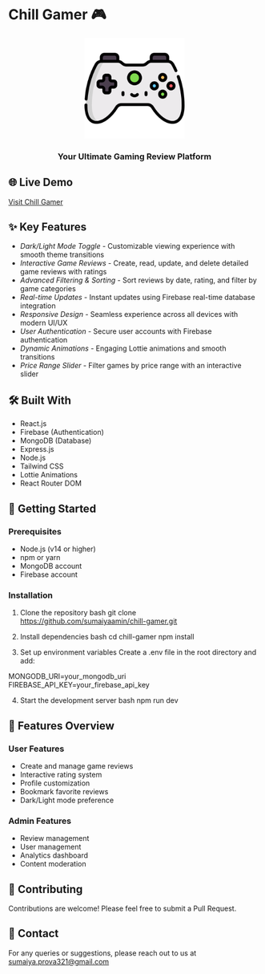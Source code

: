 # Chill Gamer 🎮

<div align="center">
  <img src="./src/assets/game-logo.png" alt="Chill Gamer Logo" width="200"/>
  
  ### Your Ultimate Gaming Review Platform
</div>

## 🌐 Live Demo
[Visit Chill Gamer](https://chill-gamer-68a9e.firebaseapp.com/)

## ✨ Key Features

- *Dark/Light Mode Toggle* - Customizable viewing experience with smooth theme transitions
- *Interactive Game Reviews* - Create, read, update, and delete detailed game reviews with ratings
- *Advanced Filtering & Sorting* - Sort reviews by date, rating, and filter by game categories
- *Real-time Updates* - Instant updates using Firebase real-time database integration
- *Responsive Design* - Seamless experience across all devices with modern UI/UX
- *User Authentication* - Secure user accounts with Firebase authentication
- *Dynamic Animations* - Engaging Lottie animations and smooth transitions
- *Price Range Slider* - Filter games by price range with an interactive slider

## 🛠 Built With

- React.js
- Firebase (Authentication) 
- MongoDB  (Database)
- Express.js
- Node.js
- Tailwind CSS
- Lottie Animations
- React Router DOM

## 🚀 Getting Started

### Prerequisites
- Node.js (v14 or higher)
- npm or yarn
- MongoDB account
- Firebase account

### Installation

1. Clone the repository
bash
git clone https://github.com/sumaiyaamin/chill-gamer.git


2. Install dependencies
bash
cd chill-gamer
npm install


3. Set up environment variables
Create a .env file in the root directory and add:

MONGODB_URI=your_mongodb_uri
FIREBASE_API_KEY=your_firebase_api_key


4. Start the development server
bash
npm run dev


## 📱 Features Overview

### User Features
- Create and manage game reviews
- Interactive rating system
- Profile customization
- Bookmark favorite reviews
- Dark/Light mode preference

### Admin Features
- Review management
- User management
- Analytics dashboard
- Content moderation

## 🤝 Contributing

Contributions are welcome! Please feel free to submit a Pull Request.



## 👥 Contact

For any queries or suggestions, please reach out to us at sumaiya.prova321@gmail.com
